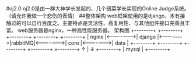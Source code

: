 #oj2.0
    oj2.0是由一群大神学长发起的、几个弱菜学长实现的Online Judge系统。（请允许我做一个悲伤的表情）
##整体架构
    web框架使用的是django，木有接触过的可以自行百度之。主要特点是灵活性、高复用性、与其他组件接口完善且丰富。
    web服务器是nginx，一种高性能服务器。
    架构图
    +--------+         +--------+         +--------+         +--------+         +--------+
    |  nginx |<------->| django |<------->|rabbitMQ|<------->|  core  |<------->|  data  |
    +--------+         +--------+         +--------+         +--------+         +--------+
                            ↑
                            |
                            ↓
                       +--------+
                       |  mysql |
                       +--------+
